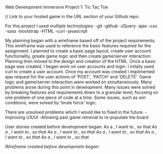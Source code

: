 Web Development Immersive Project 1: Tic Tac Toe

// Link to your hosted game in the URL section of your Github repo.

For this project I used multiple technologies:
-git
-github
-JQuery
-ajax
-css
-sass
-bootstrap
-HTML
-curl
-javascript

My planning began with a wireframe based off of the project requirements. This wireframe was used to reference the basic
features required for the assignment. I planned to create a basic page layout, create user account functionality, greate game logic and then create game/server interaction.
Planning then moved to the design and creation of the HTML. Once a basic page was created,
I began work on user accounts and login. I initally used curl to create a user account. Once my account was created I implimented
ajax request for the user actions of 'POST', 'PATCH' and 'DELETE'.
Game logic and game/server interaction were worked on simultaneiously. Many problems arose during this point in development.
Many issues were solved by breaking features and requirements down to a granular level; focusing on one problem of one piece of code at a time. Some issues, such as win conditions, were solved by 'brute force' logic.

There are unsolved problems which I would like to fixed in the future.
-Improving UX/UI
-Allowing past game retrevial to re-populate the board

User stories created before development began:
As a <Player>, I want to <play tic tac toe>, so that <I can compete against a friend>
As a <User>, I want to <register an account>, so that <I can save and track my games>
As a <Developer>, I want to <interact with a bug-free web app>, so that <I can see how it all works>
As a <Player>, I want to <be clearly notified of the end game state>, so that <I know the outcome of the game>
As a <User>, I want to <View my past game data>, so that <I can see my performance over time>
As a <Player>, I want to <Re-Open old games that I saved>, so that <I can continue my progress>

Wireframe created before developmetn began:
